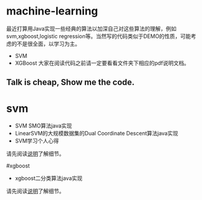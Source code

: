 
# machine-learning

最近打算用Java实现一些经典的算法以加深自己对这些算法的理解，例如svm,xgboost,logistic regression等。当然写的代码类似于DEMO的性质，可能考虑的不是很全面，以学习为主。
- SVM 
- XGBoost
大家在阅读代码之前请一定要看看文件夹下相应的pdf说明文档。

## Talk is cheap, Show me the code.

# svm

- SVM SMO算法java实现
- LinearSVM的大规模数据集的Dual Coordinate Descent算法java实现
- SVM学习个人心得

请先阅读[说明](https://github.com/wangjialin114/machine-learning/blob/master/svm/svm.pdf)了解细节。

#xgboost

- xgboost二分类算法java实现

请先阅读[说明](https://github.com/wangjialin114/machine-learning/blob/master/xgboost/XGBoost.pdf)了解细节。
